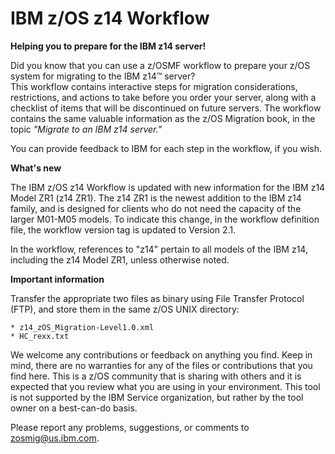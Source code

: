  IBM z/OS z14 Workflow
=====================

**Helping you to prepare for the IBM z14 server!**

Did you know that you can use a z/OSMF workflow to prepare your z/OS system for migrating to the IBM z14&trade; server?  
This workflow contains interactive steps for migration considerations, restrictions, and actions to take before you order your server, along with a checklist of items that will be discontinued on future servers. 
The workflow contains the same valuable information as the z/OS Migration book, in the topic *"Migrate to an IBM z14 server."*  

You can provide feedback to IBM for each step in the workflow, if you wish.

**What's new**

The IBM z/OS z14 Workflow is updated with new information for the IBM z14 Model ZR1 (z14 ZR1). The z14 ZR1 is the newest addition to the IBM z14 family, and is designed for clients who do not need the capacity of the larger M01-M05 models. To indicate this change, in the workflow definition file, the workflow version tag is updated to Version 2.1.

In the workflow, references to "z14" pertain to all models of the IBM z14, including the z14 Model ZR1, unless otherwise noted.

**Important information**

Transfer the appropriate two files as binary using File Transfer Protocol (FTP), and store them in the same z/OS UNIX directory:

    * z14_zOS_Migration-Level1.0.xml
    * HC_rexx.txt
 
We welcome any contributions or feedback on anything you find. Keep in mind, there are no warranties for any of the files or contributions that you find here. This is a z/OS community that is sharing with others and it is expected that you review what you are using in your environment. This tool is not supported by the IBM Service organization, but rather by the tool owner on a best-can-do basis.

Please report any problems, suggestions, or comments to zosmig@us.ibm.com.
